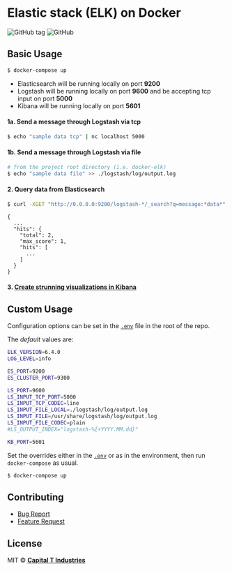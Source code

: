 # Elastic stack (ELK) on Docker

![GitHub tag](https://img.shields.io/github/tag/Capital-T-Industries/docker-elk.svg)
![GitHub](https://img.shields.io/github/license/Capital-T-Industries/docker-elk.svg)

## Basic Usage
```bash
$ docker-compose up
```

* Elasticsearch will be running locally on port **9200**
* Logstash will be running locally on port **9600** and be accepting tcp input on port **5000**
* Kibana will be running locally on port **5601**

#### 1a. Send a message through Logstash via tcp
```bash
$ echo "sample data tcp" | nc localhost 5000
```

#### 1b. Send a message through Logstash via file

```bash
# from the project root directory (i.e. docker-elk)
$ echo "sample data file" >> ./logstash/log/output.log
```

#### 2. Query data from Elasticsearch
```bash
$ curl -XGET "http://0.0.0.0:9200/logstash-*/_search?q=message:*data*"
```

```
{
  ...
  "hits": {
    "total": 2,
    "max_score": 1,
    "hits": [
      ...
    ]
  }
}
```

#### 3. [Create strunning visualizations in Kibana](https://www.elastic.co/products/kibana)

## Custom Usage

Configuration options can be set in the [`.env`](.env) file in the root of the repo.

The *default* values are:
```bash
ELK_VERSION=6.4.0
LOG_LEVEL=info

ES_PORT=9200
ES_CLUSTER_PORT=9300

LS_PORT=9600
LS_INPUT_TCP_PORT=5000
LS_INPUT_TCP_CODEC=line
LS_INPUT_FILE_LOCAL=./logstash/log/output.log
LS_INPUT_FILE=/usr/share/logstash/log/output.log
LS_INPUT_FILE_CODEC=plain
#LS_OUTPUT_INDEX="logstash-%{+YYYY.MM.dd}"

KB_PORT=5601
```

Set the overrides either in the [`.env`](.env) or as in the environment, then run `docker-compose` as usual.

```bash
$ docker-compose up
```

## Contributing
* [Bug Report](.github/bug_report.md)
* [Feature Request](.github/eature_request.md)

## License
MIT &copy; [**Capital T Industries**](https://github.com/Capital-T-Industries)
